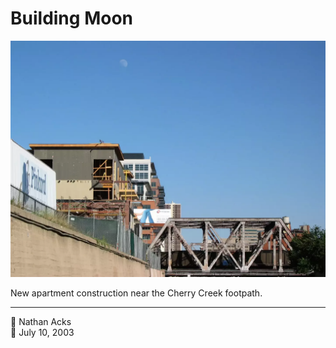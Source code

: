 # Building Moon

![A daytime Moon hangs over a steel railroad bridge and nearby construction](assets/b4440ed70d7cd3943ce5059b10cd4161.webp)

New apartment construction near the Cherry Creek footpath.

- - - -

👤 Nathan Acks  
📅 July 10, 2003
